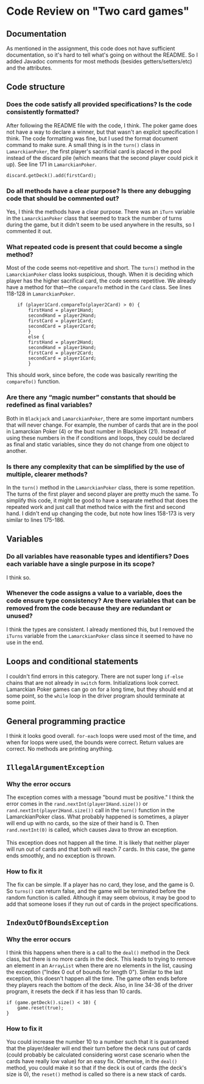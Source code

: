 # Code Review on "Two card games"

## Documentation
As mentioned in the assignment, this code does not have sufficient documentation, so it's hard to 
tell what's going on without the README. So I added Javadoc comments
for most methods (besides getters/setters/etc) and the attributes. 

## Code structure
### Does the code satisfy all provided specifications? Is the code consistently formatted?
After following the README file with the code, I think. The poker game does not have a way to declare a winner, but
that wasn't an explicit specification I think. The code formatting was fine, but I used the format document command to make sure. A small thing is in the `turn()` class in `LamarckianPoker`, the first player's sacrificial card is placed in the pool instead of the discard pile (which means that the second player could pick it up). See line 171 in `LamarckianPoker`. 
```
discard.getDeck().add(firstCard);
```

### Do all methods have a clear purpose? Is there any debugging code that should be commented out?
Yes, I think the methods have a clear purpose. There was an `iTurn` variable in the `LamarckianPoker` class that seemed to track the number of turns during the game, but it didn't seem to be used anywhere in the results, so I commented it out.

### What repeated code is present that could become a single method? 
Most of the code seems not-repetitive and short. The `turn()` method in the `LamarckianPoker` class looks suspicious, though. When it is deciding which player has the higher sacrifical card, the code seems repetitive. We already have a method for that—the `compareTo` method in the `Card` class. See lines 118-128 in `LamarckianPoker`.
```
    if (player1Card.compareTo(player2Card) > 0) {
        firstHand = player1Hand;
        secondHand = player2Hand;
        firstCard = player1Card;
        secondCard = player2Card;
        } 
        else {
        firstHand = player2Hand;
        secondHand = player1Hand;
        firstCard = player2Card;
        secondCard = player1Card;
        }
```
This should work, since before, the code was basically rewriting the `compareTo()` function.

### Are there any “magic number” constants that should be redefined as final variables? 
Both in `Blackjack` and `LamarckianPoker`, there are some important numbers that will never change. For example, the number of cards that are in the pool in Lamarckian Poker (4) or the bust number in Blackjack (21). Instead of using these numbers in the if conditions and loops, they could be declared as final and static variables, since they do not change from one object to another.

### Is there any complexity that can be simplified by the use of multiple, clearer methods?
In the `turn()` method in the `LamarckianPoker` class, there is some repetition. The turns of the first player and second player are pretty much the same. To simplify this code, it might be good to have a separate method that does the repeated work and just call that method twice with the first and second hand. I didn't end up changing the code, but note how lines 158-173 is very similar to lines 175-186.

## Variables

### Do all variables have reasonable types and identifiers? Does each variable have a single purpose in its scope?
I think so.

### Whenever the code assigns a value to a variable, does the code ensure type consistency? Are there variables that can be removed from the code because they are redundant or unused?
I think the types are consistent. I already mentioned this, but I removed the `iTurns` variable from the `LamarckianPoker`
class since it seemed to have no use in the end.

## Loops and conditional statements
I couldn't find errors in this category. There are not super long `if-else` chains that are not already in `switch` form. Initializations look correct. Lamarckian Poker games can go on for a long time, but they should end at some point, so the `while` loop in the driver program should terminate at some point. 

## General programming practice
I think it looks good overall. `for-each` loops were used most of the time, and when for loops were used, the bounds were correct. Return values are correct. No methods are printing anything.

## `IllegalArgumentException`

### Why the error occurs
The exception comes with a message "bound must be positive." I think the error comes in the `rand.nextInt(player1Hand.size())` or 
`rand.nextInt(player2Hand.size())` call in the `turn()` function in the LamarckianPoker class.
What probably happened is sometimes, a player will end up with no cards, so the size of their hand is 0. 
Then `rand.nextInt(0)` is called, which causes Java to throw an exception.<br>
<br>
This exception does not happen all the time. It is likely that neither player will run out of cards and that both will 
reach 7 cards. In this case, the game ends smoothly, and no exception is thrown.

### How to fix it 
The fix can be simple. If a player has no card, they lose, and the game is 0. So `turns()` can return false, and the game will be terminated
before the random function is called. Although it may seem obvious, 
it may be good to add that someone loses if they run out of cards in the project specifications.

## `IndexOutOfBoundsException`
### Why the error occurs
I think this happens when there is a call to the `deal()` method in the Deck class, but there is no more cards in the deck.
This leads to trying to remove an element in an `ArrayList` when there are no elements in the list, causing the exception ("Index 0 out of bounds for length 0"). 
Similar to the last exception, this doesn't happen all the time. The game often ends before they players reach the bottom of  the deck. Also, in line 34-36 of the driver program, it resets the deck if it has less than 10 cards.
```
if (game.getDeck().size() < 10) {
    game.reset(true);
}
```
### How to fix it 
You could increase the number 10 to a number such that it is guaranteed that the player/dealer will end their turn
before the deck runs out of cards (could probably be calculated considering worst case scenario when the cards have really low value) for an easy fix. Otherwise, in the `deal()` method, you could make it so that if the deck is out of cards (the deck's size is 0), the `reset()` method is called so there is a new stack of cards.